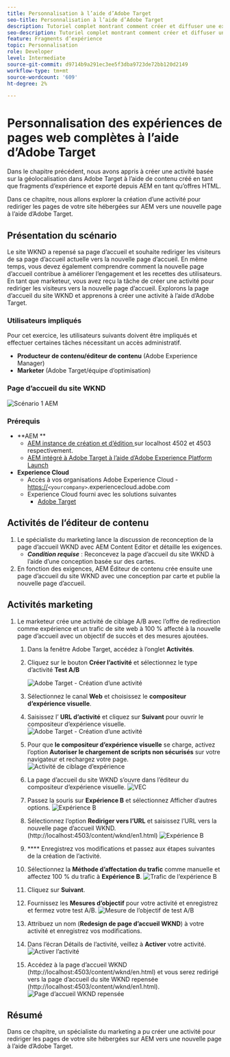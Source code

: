 ```yaml
---
title: Personnalisation à l’aide d’Adobe Target
seo-title: Personnalisation à l’aide d’Adobe Target
description: Tutoriel complet montrant comment créer et diffuser une expérience personnalisée à l’aide d’Adobe Target.
seo-description: Tutoriel complet montrant comment créer et diffuser une expérience personnalisée à l’aide d’Adobe Target.
feature: Fragments d’expérience
topic: Personnalisation
role: Developer
level: Intermediate
source-git-commit: d9714b9a291ec3ee5f3dba9723de72bb120d2149
workflow-type: tm+mt
source-wordcount: '609'
ht-degree: 2%

---
```



# Personnalisation des expériences de pages web complètes à l’aide d’Adobe Target

Dans le chapitre précédent, nous avons appris à créer une activité basée sur la géolocalisation dans Adobe Target à l’aide de contenu créé en tant que fragments d’expérience et exporté depuis AEM en tant qu’offres HTML.

Dans ce chapitre, nous allons explorer la création d’une activité pour rediriger les pages de votre site hébergées sur AEM vers une nouvelle page à l’aide d’Adobe Target.

## Présentation du scénario

Le site WKND a repensé sa page d’accueil et souhaite rediriger les visiteurs de sa page d’accueil actuelle vers la nouvelle page d’accueil. En même temps, vous devez également comprendre comment la nouvelle page d’accueil contribue à améliorer l’engagement et les recettes des utilisateurs. En tant que marketeur, vous avez reçu la tâche de créer une activité pour rediriger les visiteurs vers la nouvelle page d’accueil. Explorons la page d’accueil du site WKND et apprenons à créer une activité à l’aide d’Adobe Target.

### Utilisateurs impliqués

Pour cet exercice, les utilisateurs suivants doivent être impliqués et effectuer certaines tâches nécessitant un accès administratif.

* **Producteur de contenu/éditeur de contenu**  (Adobe Experience Manager)
* **Marketer**  (Adobe Target/équipe d’optimisation)

### Page d’accueil du site WKND

![Scénario 1 AEM](assets/personalization-use-case-2/aem-target-use-case-2.png)

### Prérequis

* **AEM **
   * [AEM instance de création et d’édition ](./implementation.md#getting-aem) sur localhost 4502 et 4503 respectivement.
   * [AEM intégré à Adobe Target à l’aide d’Adobe Experience Platform Launch](./using-launch-adobe-io.md#aem-target-using-launch-by-adobe)
* **Experience Cloud**
   * Accès à vos organisations Adobe Experience Cloud - <https://>`<yourcompany>`.experiencecloud.adobe.com
   * Experience Cloud fourni avec les solutions suivantes
      * [Adobe Target](https://experiencecloud.adobe.com)

## Activités de l’éditeur de contenu

1. Le spécialiste du marketing lance la discussion de reconception de la page d’accueil WKND avec AEM Content Editor et détaille les exigences.
   * ***Condition requise***  : Reconcevez la page d’accueil du site WKND à l’aide d’une conception basée sur des cartes.
2. En fonction des exigences, AEM Éditeur de contenu crée ensuite une page d’accueil du site WKND avec une conception par carte et publie la nouvelle page d’accueil.

## Activités marketing

1. Le marketeur crée une activité de ciblage A/B avec l’offre de redirection comme expérience et un trafic de site web à 100 % affecté à la nouvelle page d’accueil avec un objectif de succès et des mesures ajoutées.
   1. Dans la fenêtre Adobe Target, accédez à l’onglet **Activités**.
   2. Cliquez sur le bouton **Créer l’activité** et sélectionnez le type d’activité **Test A/B**

      ![Adobe Target - Création d’une activité](assets/personalization-use-case-2/create-ab-activity.png)
   3. Sélectionnez le canal **Web** et choisissez le **compositeur d’expérience visuelle**.
   4. Saisissez l’ **URL d’activité** et cliquez sur **Suivant** pour ouvrir le compositeur d’expérience visuelle.
      ![Adobe Target - Création d’une activité](assets/personalization-use-case-2/create-activity-ab-name.png)
   5. Pour que **le compositeur d’expérience visuelle** se charge, activez l’option **Autoriser le chargement de scripts non sécurisés** sur votre navigateur et rechargez votre page.
      ![Activité de ciblage d’expérience](assets/personalization-use-case-1/load-unsafe-scripts.png)
   6. La page d’accueil du site WKND s’ouvre dans l’éditeur du compositeur d’expérience visuelle.
      ![VEC](assets/personalization-use-case-2/vec.png)
   7. Passez la souris sur **Expérience B** et sélectionnez Afficher d’autres options.
      ![Expérience B](assets/personalization-use-case-2/redirect-url.png)
   8. Sélectionnez l’option **Rediriger vers l’URL** et saisissez l’URL vers la nouvelle page d’accueil WKND. (http://localhost:4503/content/wknd/en1.html)
      ![Expérience B](assets/personalization-use-case-2/redirect-url-2.png)
   9. **** Enregistrez vos modifications et passez aux étapes suivantes de la création de l’activité.
   10. Sélectionnez la **Méthode d’affectation du trafic** comme manuelle et affectez 100 % du trafic à **Expérience B**.
      ![Trafic de l’expérience B](assets/personalization-use-case-2/traffic.png)
   11. Cliquez sur **Suivant**.
   12. Fournissez les **Mesures d’objectif** pour votre activité et enregistrez et fermez votre test A/B.
      ![Mesure de l’objectif de test A/B](assets/personalization-use-case-2/goal-metric.png)
   13. Attribuez un nom (**Redesign de page d’accueil WKND**) à votre activité et enregistrez vos modifications.
   14. Dans l’écran Détails de l’activité, veillez à **Activer** votre activité.
      ![Activer l’activité](assets/personalization-use-case-2/ab-activate.png)
   15. Accédez à la page d’accueil WKND (http://localhost:4503/content/wknd/en.html) et vous serez redirigé vers la page d’accueil du site WKND repensée (http://localhost:4503/content/wknd/en1.html).
      ![Page d’accueil WKND repensée](assets/personalization-use-case-2/WKND-home-page-redesign.png)

## Résumé

Dans ce chapitre, un spécialiste du marketing a pu créer une activité pour rediriger les pages de votre site hébergées sur AEM vers une nouvelle page à l’aide d’Adobe Target.

